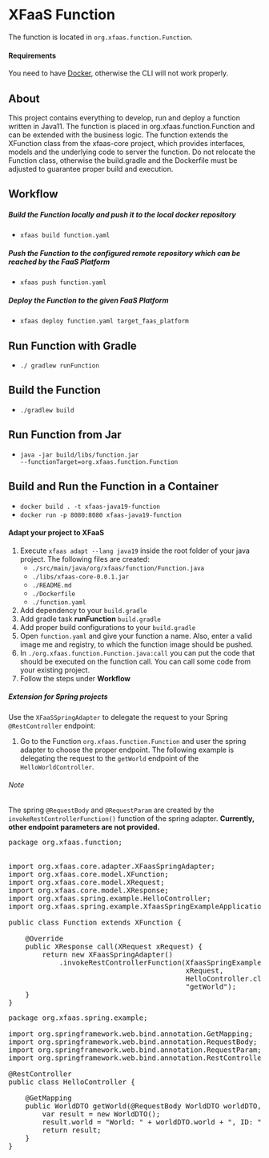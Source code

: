 # XFaaS Function


The function is located in <code>org.xfaas.function.Function</code>.

#### Requirements

You need to have [Docker](https://www.docker.com), otherwise the CLI will not work properly.

## About

This project contains everything to develop, run and deploy a function written in Java11.
The function is placed in org.xfaas.function.Function and can be extended with the business logic.
The function extends the XFunction class from the xfaas-core project, which provides interfaces, models and the underlying code to server the function.
Do not relocate the Function class, otherwise the build.gradle and the Dockerfile must be adjusted to guarantee proper build and execution.

## Workflow

##### Build the Function locally and push it to the local docker repository

- <code>xfaas build function.yaml</code>

##### Push the Function to the configured remote repository which can be reached by the FaaS Platform

- <code>xfaas push function.yaml</code>

##### Deploy the Function to the given FaaS Platform

- <code>xfaas deploy function.yaml target_faas_platform</code>

## Run Function with Gradle

- <code>./ gradlew runFunction</code>

## Build the Function

- <code>./gradlew build</code>

## Run Function from Jar

- <code>java -jar build/libs/function.jar --functionTarget=org.xfaas.function.Function</code>

## Build and Run the Function in a Container
- <code>docker build . -t xfaas-java19-function</code>
- <code>docker run -p 8080:8080 xfaas-java19-function</code>

#### Adapt your project to XFaaS

1. Execute <code>xfaas adapt --lang java19</code> inside the root folder of your java project. The following files are created:
    - <code>./src/main/java/org/xfaas/function/Function.java</code>
    - <code>./libs/xfaas-core-0.0.1.jar</code>
    - <code>./README.md</code>
    - <code>./Dockerfile</code>
    - <code>./function.yaml</code>
2. Add dependency to your <code>build.gradle</code>
3. Add gradle task **runFunction** <code>build.gradle</code>
4. Add proper build configurations to your <code>build.gradle</code>
5. Open <code>function.yaml</code> and give your function a name. Also, enter a valid image me and registry, to which the function image should be pushed.
6. In <code>./org.xfaas.function.Function.java:call</code> you can put the code that should be executed on the function call. You can call some code from your existing project.
7. Follow the steps under **Workflow**

##### Extension for Spring projects

Use the <code>XFaaSSpringAdapter</code> to delegate the request to your Spring <code>@RestController</code> endpoint:

1. Go to the Function <code>org.xfaas.function.Function</code> and user the spring adapter to choose the proper endpoint.
The following example is delegating the request to the <code>getWorld</code> endpoint of the <code>HelloWorldController</code>.

###### Note
The spring <code>@RequestBody</code> and <code>@RequestParam</code> are created by the <code>invokeRestControllerFunction()</code> function of the spring adapter.
**Currently, other endpoint parameters are not provided.**

<pre>
package org.xfaas.function;


import org.xfaas.core.adapter.XFaasSpringAdapter;
import org.xfaas.core.model.XFunction;
import org.xfaas.core.model.XRequest;
import org.xfaas.core.model.XResponse;
import org.xfaas.spring.example.HelloController;
import org.xfaas.spring.example.XfaasSpringExampleApplication;

public class Function extends XFunction {

    @Override
    public XResponse call(XRequest xRequest) {
        return new XFaasSpringAdapter()
            .invokeRestControllerFunction(XfaasSpringExampleApplication.class,
                                          xRequest, 
                                          HelloController.class, 
                                          "getWorld");
    }
}
</pre>

<pre>
package org.xfaas.spring.example;

import org.springframework.web.bind.annotation.GetMapping;
import org.springframework.web.bind.annotation.RequestBody;
import org.springframework.web.bind.annotation.RequestParam;
import org.springframework.web.bind.annotation.RestController;

@RestController
public class HelloController {

    @GetMapping
    public WorldDTO getWorld(@RequestBody WorldDTO worldDTO, @RequestParam String id){
        var result = new WorldDTO();
        result.world = "World: " + worldDTO.world + ", ID: " + id;
        return result;
    }
}
</pre>
